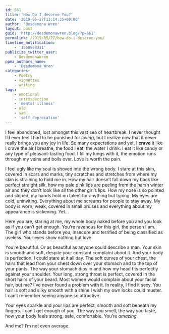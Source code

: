 ```yaml
---
id: 661
title: 'How Do I deserve You?'
date: '2019-05-27T13:14:35+00:00'
author: 'Desdemona Wren'
layout: post
guid: 'http://desdemonawren.blog/?p=661'
permalink: /2019/05/27/how-do-i-deserve-you/
timeline_notification:
    - '1558988311'
publicize_twitter_user:
    - DesdemonaWren
ppma_authors_name:
    - 'Desdemona Wren'
categories:
    - Poetry
    - vignettes
    - writing
tags:
    - emotional
    - introspection
    - 'mental illness'
    - old
    - sad
    - 'self deprecation'
---
```


I feel abandoned, lost amongst this vast sea of heartbreak. I never thought I’d ever feel I had to be punished for *loving*, but I realize now that it never really brings you any joy in life. So many expectations and yet, I **crave** it like I crave the air I breathe, the food I eat, the water I drink. I eat it like candy or any type of pleasant-tasting food. I fill my lungs with it, the emotion runs through my veins and boils over. Love is worth the pain.

I feel ugly like my soul is shoved into the wrong body. I stare at this skin, covered in scars and marks, tiny scratches and stretches from where my skin is straining to hold me in. How my hair doesn’t fall down my back like perfect straight silk, how my pale pink lips are peeling from the harsh winter air and they don’t look like all the other girl’s lips. How my nose is so pointed and sloped, my hands hold no talent for anything but typing. My eyes are cold, uninviting. Everything about me screams for people to stay away. My body is worn, weak, covered in small bruises and everything about my appearance is sickening. Yet…

Here you are, staring at me, my whole body naked before you and you look as if you can’t get enough. You’re ravenous for this girl, the person I am. The girl who stands before you, insecure and terrified of being classified as useless. Your eyes show nothing but love.

You’re beautiful. Or as beautiful as anyone could describe a man. Your skin is smooth and soft, despite your constant complaint about it. And your body is perfection, I could stare at it all day. The soft curves of your chest, the hairs that lead from your chest down over your stomach and to the top of your pants. The way your stomach dips in and how my head fits perfectly against your shoulder. Your long, strong throat is perfect, covered in the short hairs of your beard. Most women would complain about your facial hair, but me? I’ve never found a problem with it. In reality, I find it sexy. You hair is soft and silky smooth with a shine I wish my own locks could muster. I can’t remember seeing anyone so attractive.

Your eyes sparkle and your lips are perfect, smooth and soft beneath my fingers. I can’t get enough of you. The way you smell, the way you taste, how your body feels strong, safe, comfortable. You’re *amazing*.

And me? I’m not even average.